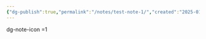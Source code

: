 ```yaml
---
{"dg-publish":true,"permalink":"/notes/test-note-1/","created":"2025-01-10T17:43:39.235+08:00","updated":"2025-01-10T17:48:34.020+08:00"}
---
```


dg-note-icon =1 
